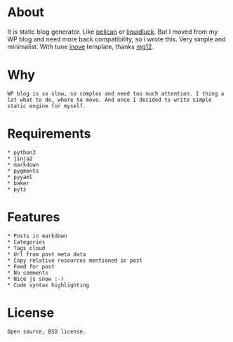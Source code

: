# About

It is static blog generator. Like [pelican](https://github.com/getpelican/pelican) or [liquidluck](https://github.com/lepture/liquidluck). But I moved from my WP blog and need more back compatibility, so i wrote this. Very simple and minimalist. With tune [inove](http://wordpress.org/extend/themes/inove) template, thanks [mg12](http://www.neoease.com/).

# Why

    WP blog is so slow, so complex and need too much attention. I thing a lot what to do, where to move. And once I decided to write simple static engine for myself.

# Requirements

    * python3
    * jinja2
    * markdown
    * pygments
    * pyyaml
    * baker
    * pytz

# Features

	* Posts in markdown
	* Categories
	* Tags cloud
	* Url from post meta data
	* Copy relative resources mentioned in post
	* Feed for post
	* No comments
	* Nice js snow :-)
	* Code syntax highlighting

# License

    Open source, BSD license.

